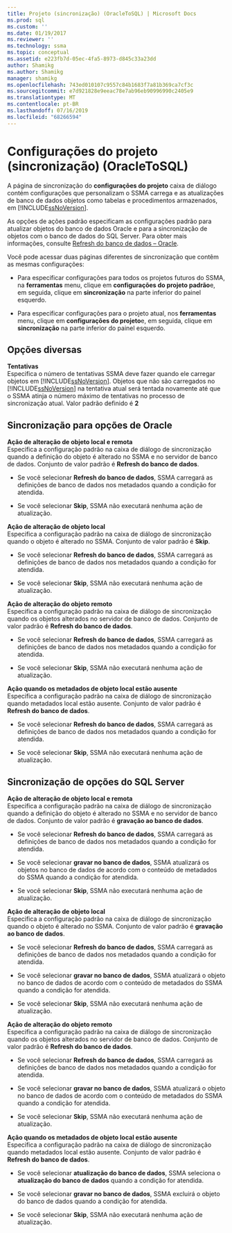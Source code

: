 ```yaml
---
title: Projeto (sincronização) (OracleToSQL) | Microsoft Docs
ms.prod: sql
ms.custom: ''
ms.date: 01/19/2017
ms.reviewer: ''
ms.technology: ssma
ms.topic: conceptual
ms.assetid: e223fb7d-05ec-4fa5-8973-d845c33a23dd
author: Shamikg
ms.author: Shamikg
manager: shamikg
ms.openlocfilehash: 743ed010107c9557c84b1683f7a81b369ca7cf3c
ms.sourcegitcommit: e7d921828e9eeac78e7ab96eb90996990c2405e9
ms.translationtype: MT
ms.contentlocale: pt-BR
ms.lasthandoff: 07/16/2019
ms.locfileid: "68266594"
---
```

# <a name="project-settingssynchronization-oracletosql"></a>Configurações do projeto (sincronização) (OracleToSQL)
A página de sincronização do **configurações do projeto** caixa de diálogo contém configurações que personalizam o SSMA carrega e as atualizações de banco de dados objetos como tabelas e procedimentos armazenados, em [!INCLUDE[ssNoVersion](../../includes/ssnoversion-md.md)].  
  
As opções de ações padrão especificam as configurações padrão para atualizar objetos do banco de dados Oracle e para a sincronização de objetos com o banco de dados do SQL Server. Para obter mais informações, consulte [Refresh do banco de dados – Oracle](../../ssma/oracle/refresh-from-database-oracletosql.md).  
  
Você pode acessar duas páginas diferentes de sincronização que contêm as mesmas configurações:  
  
-   Para especificar configurações para todos os projetos futuros do SSMA, na **ferramentas** menu, clique em **configurações do projeto padrão**e, em seguida, clique em **sincronização** na parte inferior do painel esquerdo.  
  
-   Para especificar configurações para o projeto atual, nos **ferramentas** menu, clique em **configurações do projeto**e, em seguida, clique em **sincronização** na parte inferior do painel esquerdo.  
  
## <a name="miscellaneous-options"></a>Opções diversas  
**Tentativas**  
Especifica o número de tentativas SSMA deve fazer quando ele carregar objetos em [!INCLUDE[ssNoVersion](../../includes/ssnoversion-md.md)]. Objetos que não são carregados no [!INCLUDE[ssNoVersion](../../includes/ssnoversion-md.md)] na tentativa atual será tentada novamente até que o SSMA atinja o número máximo de tentativas no processo de sincronização atual. Valor padrão definido é **2**  
  
## <a name="synchronization-for-oracle-options"></a>Sincronização para opções de Oracle  
**Ação de alteração de objeto local e remota**  
Especifica a configuração padrão na caixa de diálogo de sincronização quando a definição do objeto é alterado no SSMA e no servidor de banco de dados. Conjunto de valor padrão é **Refresh do banco de dados**.  
  
-   Se você selecionar **Refresh do banco de dados**, SSMA carregará as definições de banco de dados nos metadados quando a condição for atendida.  
  
-   Se você selecionar **Skip**, SSMA não executará nenhuma ação de atualização.  
  
**Ação de alteração de objeto local**  
Especifica a configuração padrão na caixa de diálogo de sincronização quando o objeto é alterado no SSMA. Conjunto de valor padrão é **Skip**.  
  
-   Se você selecionar **Refresh do banco de dados**, SSMA carregará as definições de banco de dados nos metadados quando a condição for atendida.  
  
-   Se você selecionar **Skip**, SSMA não executará nenhuma ação de atualização.  
  
**Ação de alteração do objeto remoto**  
Especifica a configuração padrão na caixa de diálogo de sincronização quando os objetos alterados no servidor de banco de dados. Conjunto de valor padrão é **Refresh do banco de dados**.  
  
-   Se você selecionar **Refresh do banco de dados**, SSMA carregará as definições de banco de dados nos metadados quando a condição for atendida.  
  
-   Se você selecionar **Skip**, SSMA não executará nenhuma ação de atualização.  
  
**Ação quando os metadados de objeto local estão ausente**  
Especifica a configuração padrão na caixa de diálogo de sincronização quando metadados local estão ausente. Conjunto de valor padrão é **Refresh do banco de dados**.  
  
-   Se você selecionar **Refresh do banco de dados**, SSMA carregará as definições de banco de dados nos metadados quando a condição for atendida.  
  
-   Se você selecionar **Skip**, SSMA não executará nenhuma ação de atualização.  
  
## <a name="synchronization-for-sql-server-options"></a>Sincronização de opções do SQL Server  
**Ação de alteração de objeto local e remota**  
Especifica a configuração padrão na caixa de diálogo de sincronização quando a definição do objeto é alterado no SSMA e no servidor de banco de dados. Conjunto de valor padrão é **gravação ao banco de dados**.  
  
-   Se você selecionar **Refresh do banco de dados**, SSMA carregará as definições de banco de dados nos metadados quando a condição for atendida.  
  
-   Se você selecionar **gravar no banco de dados**, SSMA atualizará os objetos no banco de dados de acordo com o conteúdo de metadados do SSMA quando a condição for atendida.  
  
-   Se você selecionar **Skip**, SSMA não executará nenhuma ação de atualização.  
  
**Ação de alteração de objeto local**  
Especifica a configuração padrão na caixa de diálogo de sincronização quando o objeto é alterado no SSMA. Conjunto de valor padrão é **gravação ao banco de dados**.  
  
-   Se você selecionar **Refresh do banco de dados**, SSMA carregará as definições de banco de dados nos metadados quando a condição for atendida.  
  
-   Se você selecionar **gravar no banco de dados**, SSMA atualizará o objeto no banco de dados de acordo com o conteúdo de metadados do SSMA quando a condição for atendida.  
  
-   Se você selecionar **Skip**, SSMA não executará nenhuma ação de atualização.  
  
**Ação de alteração do objeto remoto**  
Especifica a configuração padrão na caixa de diálogo de sincronização quando os objetos alterados no servidor de banco de dados.  Conjunto de valor padrão é **Refresh do banco de dados**.  
  
-   Se você selecionar **Refresh do banco de dados**, SSMA carregará as definições de banco de dados nos metadados quando a condição for atendida.  
  
-   Se você selecionar **gravar no banco de dados**, SSMA atualizará o objeto no banco de dados de acordo com o conteúdo de metadados do SSMA quando a condição for atendida.  
  
-   Se você selecionar **Skip**, SSMA não executará nenhuma ação de atualização.  
  
**Ação quando os metadados de objeto local estão ausente**  
Especifica a configuração padrão na caixa de diálogo de sincronização quando metadados local estão ausente. Conjunto de valor padrão é **Refresh do banco de dados**.  
  
-   Se você selecionar **atualização do banco de dados**, SSMA seleciona o **atualização do banco de dados** quando a condição for atendida.  
  
-   Se você selecionar **gravar no banco de dados**, SSMA excluirá o objeto do banco de dados quando a condição for atendida.  
  
-   Se você selecionar **Skip**, SSMA não executará nenhuma ação de atualização.  
  

